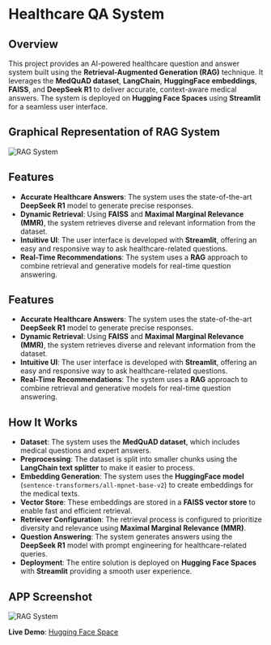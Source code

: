 # Healthcare QA System 

## Overview

This project provides an AI-powered healthcare question and answer system built using the **Retrieval-Augmented Generation (RAG)** technique. It leverages the **MedQuAD dataset**, **LangChain**, **HuggingFace embeddings**, **FAISS**, and **DeepSeek R1** to deliver accurate, context-aware medical answers. The system is deployed on **Hugging Face Spaces** using **Streamlit** for a seamless user interface.

## Graphical Representation of RAG System

![RAG System](https://huggingface.co/spaces/Sheryar1998/HealthCare_QA_System/resolve/main/330175374-3543b5ea-3ef5-4fcf-a225-69c.png)

## Features

- **Accurate Healthcare Answers**: The system uses the state-of-the-art **DeepSeek R1** model to generate precise responses.
- **Dynamic Retrieval**: Using **FAISS** and **Maximal Marginal Relevance (MMR)**, the system retrieves diverse and relevant information from the dataset.
- **Intuitive UI**: The user interface is developed with **Streamlit**, offering an easy and responsive way to ask healthcare-related questions.
- **Real-Time Recommendations**: The system uses a **RAG** approach to combine retrieval and generative models for real-time question answering.

## Features

- **Accurate Healthcare Answers**: The system uses the state-of-the-art **DeepSeek R1** model to generate precise responses.
- **Dynamic Retrieval**: Using **FAISS** and **Maximal Marginal Relevance (MMR)**, the system retrieves diverse and relevant information from the dataset.
- **Intuitive UI**: The user interface is developed with **Streamlit**, offering an easy and responsive way to ask healthcare-related questions.
- **Real-Time Recommendations**: The system uses a **RAG** approach to combine retrieval and generative models for real-time question answering.

## How It Works

- **Dataset**: The system uses the **MedQuAD dataset**, which includes medical questions and expert answers.
- **Preprocessing**: The dataset is split into smaller chunks using the **LangChain text splitter** to make it easier to process.
- **Embedding Generation**: The system uses the **HuggingFace model** (`sentence-transformers/all-mpnet-base-v2`) to create embeddings for the medical texts.
- **Vector Store**: These embeddings are stored in a **FAISS vector store** to enable fast and efficient retrieval.
- **Retriever Configuration**: The retrieval process is configured to prioritize diversity and relevance using **Maximal Marginal Relevance (MMR)**.
- **Question Answering**: The system generates answers using the **DeepSeek R1** model with prompt engineering for healthcare-related queries.
- **Deployment**: The entire solution is deployed on **Hugging Face Spaces** with **Streamlit** providing a smooth user experience.


## APP Screenshot

![RAG System](https://huggingface.co/spaces/Sheryar1998/HealthCare_QA_System/resolve/main/330175374-3543b5ea-3ef5-4fcf-a225-69c.png)

**Live Demo**: [Hugging Face Space](https://sheryar1998-healthcare-qa-system.hf.space)




